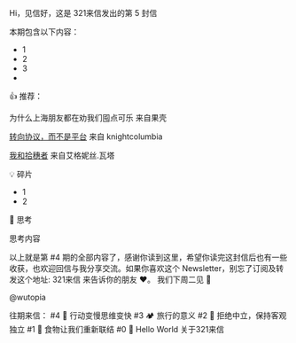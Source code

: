 
Hi，见信好，这是 321来信发出的第 5 封信

本期包含以下内容：
- 1
- 2
- 3
- 

👍 推荐：

为什么上海朋友都在劝我们囤点可乐 来自果壳



[转向协议，而不是平台]() 来自 knightcolumbia



[我和拾穗者](https://www.bilibili.com/video/BV1ys41187qV?spm_id_from=333.337.search-card.all.click) 来自艾格妮丝.瓦塔

💡 碎片
- 1
- 2

👀 思考

思考内容

以上就是第 #4 期的全部内容了，感谢你读到这里，希望你读完这封信后也有一些收获，也欢迎回信与我分享交流。如果你喜欢这个 Newsletter，别忘了订阅及转发这个地址: 321来信 来告诉你的朋友 ❤️。
我们下周二见 👋

@wutopia


往期来信：
#4 🌿 行动变慢思维变快
#3 🏕️ 旅行的意义
#2 🤖 拒绝中立，保持客观独立
#1 🍜 食物让我们重新联结
#0 👋 Hello World 关于321来信
